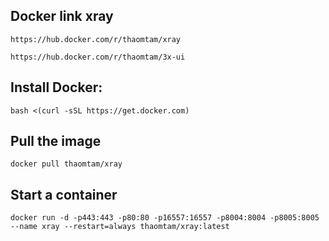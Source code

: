## Docker link xray
```
https://hub.docker.com/r/thaomtam/xray
```
```
https://hub.docker.com/r/thaomtam/3x-ui
```
## Install Docker:
```
bash <(curl -sSL https://get.docker.com)
```
## Pull the image
```
docker pull thaomtam/xray
```
## Start a container
```
docker run -d -p443:443 -p80:80 -p16557:16557 -p8004:8004 -p8005:8005 --name xray --restart=always thaomtam/xray:latest
```
